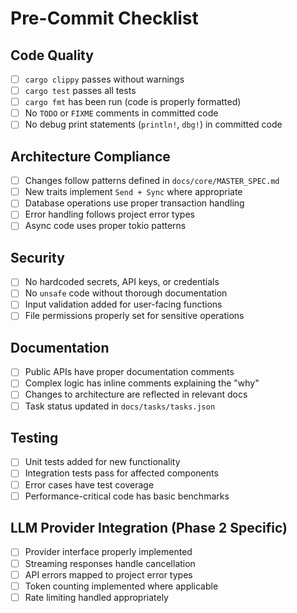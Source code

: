 # Pre-Commit Checklist

## Code Quality
- [ ] `cargo clippy` passes without warnings
- [ ] `cargo test` passes all tests
- [ ] `cargo fmt` has been run (code is properly formatted)
- [ ] No `TODO` or `FIXME` comments in committed code
- [ ] No debug print statements (`println!`, `dbg!`) in committed code

## Architecture Compliance
- [ ] Changes follow patterns defined in `docs/core/MASTER_SPEC.md`
- [ ] New traits implement `Send + Sync` where appropriate
- [ ] Database operations use proper transaction handling
- [ ] Error handling follows project error types
- [ ] Async code uses proper tokio patterns

## Security
- [ ] No hardcoded secrets, API keys, or credentials
- [ ] No `unsafe` code without thorough documentation
- [ ] Input validation added for user-facing functions
- [ ] File permissions properly set for sensitive operations

## Documentation
- [ ] Public APIs have proper documentation comments
- [ ] Complex logic has inline comments explaining the "why"
- [ ] Changes to architecture are reflected in relevant docs
- [ ] Task status updated in `docs/tasks/tasks.json`

## Testing
- [ ] Unit tests added for new functionality
- [ ] Integration tests pass for affected components
- [ ] Error cases have test coverage
- [ ] Performance-critical code has basic benchmarks

## LLM Provider Integration (Phase 2 Specific)
- [ ] Provider interface properly implemented
- [ ] Streaming responses handle cancellation
- [ ] API errors mapped to project error types
- [ ] Token counting implemented where applicable
- [ ] Rate limiting handled appropriately
